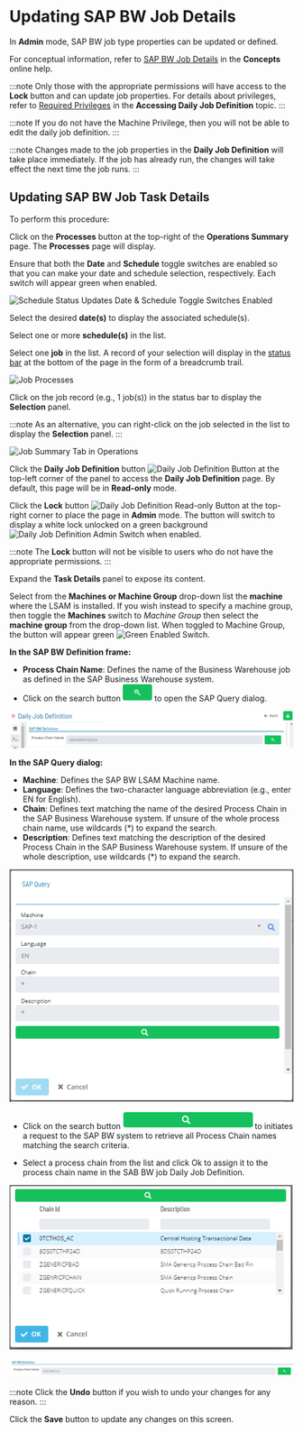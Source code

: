 # Updating SAP BW Job Details

In **Admin** mode, SAP BW job type properties can be updated or defined.

For conceptual information, refer to [SAP BW Job Details](../../../job-types/sap-bw.md) in the
**Concepts** online help.

:::note
Only those with the appropriate permissions will have access to the **Lock** button and can update job properties. For details about privileges, refer to [Required Privileges](Accessing-Daily-Job-Definition.md#Required) in the **Accessing Daily Job Definition** topic.
:::

:::note
If you do not have the Machine Privilege, then you will not be able to edit the daily job definition.
:::

:::note
Changes made to the job properties in the **Daily Job Definition** will take place immediately. If the job has already run, the changes will take effect the next time the job runs.
:::

## Updating SAP BW Job Task Details

To perform this procedure:

Click on the **Processes** button at the top-right of the **Operations
Summary** page. The **Processes** page will display.

Ensure that both the **Date** and **Schedule** toggle switches are
enabled so that you can make your date and schedule selection,
respectively. Each switch will appear green when enabled.

![Schedule Status Updates Date & Schedule Toggle Switches Enabled](../../../Resources/Images/SM/Schedule-Status-Update_Date&ScheduleToggles_IBMi.png "Schedule Status Updates Date & Schedule Toggle Switches Enabled")

Select the desired **date(s)** to display the associated schedule(s).

Select one or more **schedule(s)** in the list.

Select one **job** in the list. A record of your selection will display
in the [status bar](SM-UI-Layout.md#Status) at the bottom of the
page in the form of a breadcrumb trail.

![Job Processes](../../../Resources/Images/SM/Job-ProcessesIBMi.png "Job Processes")

Click on the job record (e.g., 1 job(s)) in the status bar to display
the **Selection** panel.

:::note
As an alternative, you can right-click on the job selected in the list to display the **Selection** panel.
:::

![Job Summary Tab in Operations](../../../Resources/Images/SM/Job-Summary-Tab-(IBMi).png "Job Summary Tab in Operations")

Click the **Daily Job Definition** button ![Daily Job Definition Button](../../../Resources/Images/SM/Daily-Job-Definition-Button.png "Daily Job Definition Button")
at the top-left corner of the panel to access the **Daily Job
Definition** page. By default, this page will be in **Read-only** mode.

Click the **Lock** button ![Daily Job Definition Read-only Button](../../../Resources/Images/SM/Daily-Job-Definition-Read-only-Button.png "Daily Job Definition Read-only Button")
at the top-right corner to place the page in **Admin** mode. The button
will switch to display a white lock unlocked on a green background
![Daily Job Definition Admin Switch](../../../Resources/Images/SM/Daily-Job-Definition-Admin-Button.png "Daily Job Definition Admin Switch")
when enabled.

:::note
The **Lock** button will not be visible to users who do not have the appropriate permissions.
:::

Expand the **Task Details** panel to expose its content.

Select from the **Machines or Machine Group** drop-down list the
**machine** where the LSAM is installed. If you wish instead to specify a machine group, then toggle the **Machines** switch
to *Machine Group* then select the **machine group** from the drop-down
list. When toggled to Machine Group, the button will appear green
![Green Enabled Switch](../../../Resources/Images/SM/Enabled-Switch.png "Green Enabled Switch").

**In the SAP BW Definition frame:**

- **Process Chain Name**: Defines the name of the Business Warehouse job as defined in the SAP Business Warehouse system.
- Click on the search button ![Search Button](../../../Resources/Images/SM/SAP/Search_Sap_Button.png "Search Button") to open the SAP Query dialog.



![SAP BW Definition](../../../Resources/Images/SM/SAP/SAP-BW-Job-Definition.PNG "SAP BW Definition")

**In the SAP Query dialog:**

- **Machine**: Defines the SAP BW LSAM Machine name. 
- **Language**: Defines the two-character language abbreviation (e.g., enter EN for English).
- **Chain**: Defines text matching the name of the desired Process Chain in the SAP Business Warehouse system. If unsure of the whole process chain name, use wildcards (\*) to expand the search.
- **Description**: Defines text matching the description of the desired Process Chain in the SAP Business Warehouse system. If unsure of the whole description, use wildcards (\*) to expand the search.

![SAP Query Dialog](../../../Resources/Images/SM/SAP/SAP-Query-Dialog.png "SAP Query Dialog")

- Click on the search button ![Query SAP Button](../../../Resources/Images/SM/SAP/Query-SAP-Button.png "Query SAP Button")to initiates a request to the SAP BW system to retrieve all Process Chain names matching the search criteria.

- Select a process chain from the list and click Ok to assign it to the process chain name in the SAB BW job  Daily Job Definition.
 
![Process Chain List](../../../Resources/Images/SM/SAP/Proccess-Chain-List.PNG "Process Chain List")

![Process Chain Name](../../../Resources/Images/SM/SAP/Process_Chain_Name.PNG "Process Chain Name")

:::note
Click the **Undo** button if you wish to undo your changes for any reason.
:::

Click the **Save** button to update any changes on this screen.
